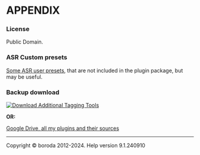 # APPENDIX

### License

Public Domain.

### ASR Custom presets

[Some ASR user presets](https://www.mediafire.com/file/ikb8wlburvvwjc9/ASR-Custom-Presets.zip/file), that are not included in the plugin package, but may be useful.

### Backup download

[![Download Additional Tagging Tools](https://a.fsdn.com/con/app/sf-download-button)](https://sourceforge.net/projects/additional-tagging-tools/files/latest/download)

**OR:**

[Google Drive, all my plugins and their sources](https://drive.google.com/drive/folders/0B-D1MoIY406HMzlJVWprYXF1Q0k?usp=sharing)

***

Copyright © boroda 2012-2024. Help version 9.1.240910